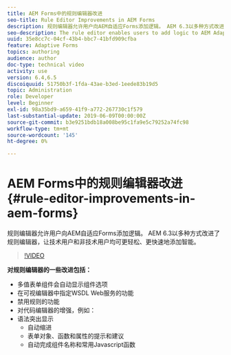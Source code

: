 ```yaml
---
title: AEM Forms中的规则编辑器改进
seo-title: Rule Editor Improvements in AEM Forms
description: 规则编辑器允许用户向AEM自适应Forms添加逻辑。 AEM 6.3以多种方式改进了规则编辑器，让技术用户和非技术用户均可更轻松、更快速地添加智能。
seo-description: The rule editor enables users to add logic to AEM Adaptive Forms. AEM 6.3 improves the rule editor in several ways making it easier and faster for both technical and non-technical users alike to add intelligence.
uuid: 35e8cc7c-04cf-43b4-bbc7-41bfd909cfba
feature: Adaptive Forms
topics: authoring
audience: author
doc-type: technical video
activity: use
version: 6.4,6.5
discoiquuid: 51750b3f-1fda-43ae-b3ed-1eede83b19d5
topic: Administration
role: Developer
level: Beginner
exl-id: 98a35bd9-a659-41f9-a772-267730c1f579
last-substantial-update: 2019-06-09T00:00:00Z
source-git-commit: b3e9251bdb18a008be95c1fa9e5c79252a74fc98
workflow-type: tm+mt
source-wordcount: '145'
ht-degree: 0%

---
```


# AEM Forms中的规则编辑器改进 {#rule-editor-improvements-in-aem-forms}

规则编辑器允许用户向AEM自适应Forms添加逻辑。 AEM 6.3以多种方式改进了规则编辑器，让技术用户和非技术用户均可更轻松、更快速地添加智能。

>[!VIDEO](https://video.tv.adobe.com/v/19653?quality=12&learn=on)

**对规则编辑器的一些改进包括：**

* 多值表单组件会自动显示组件选项
* 在可视编辑器中指定WSDL Web服务的功能
* 禁用规则的功能
* 对代码编辑器的增强，例如：
* 语法突出显示
   * 自动缩进
   * 表单对象、函数和属性的提示和建议
   * 自动完成组件名称和常用Javascript函数
